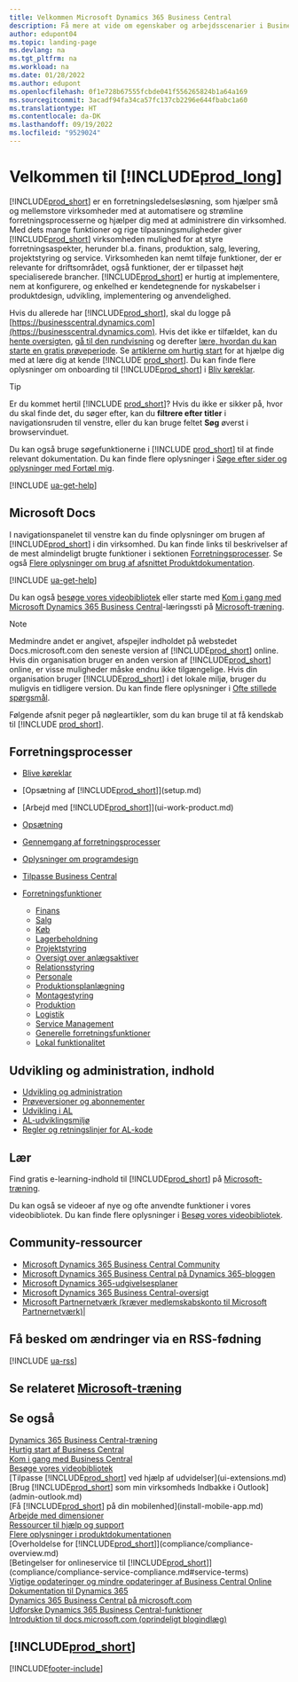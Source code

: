 ```yaml
---
title: Velkommen Microsoft Dynamics 365 Business Central
description: Få mere at vide om egenskaber og arbejdsscenarier i Business Central, som kan hjælpe virksomheder med at styre deres virksomhed, herunder finansiering, produktion, salg, levering, projektstyring, Services og meget mere.
author: edupont04
ms.topic: landing-page
ms.devlang: na
ms.tgt_pltfrm: na
ms.workload: na
ms.date: 01/28/2022
ms.author: edupont
ms.openlocfilehash: 0f1e728b67555fcbde041f556265824b1a64a169
ms.sourcegitcommit: 3acadf94fa34ca57fc137cb2296e644fbabc1a60
ms.translationtype: HT
ms.contentlocale: da-DK
ms.lasthandoff: 09/19/2022
ms.locfileid: "9529024"
---
```

# <a name="welcome-to-prod_long"></a>Velkommen til [!INCLUDE[prod_long](includes/prod_long.md)]

[!INCLUDE[prod_short](includes/prod_short.md)] er en forretningsledelsesløsning, som hjælper små og mellemstore virksomheder med at automatisere og strømline forretningsprocesserne og hjælper dig med at administrere din virksomhed. Med dets mange funktioner og rige tilpasningsmuligheder giver [!INCLUDE[prod_short](includes/prod_short.md)] virksomheden mulighed for at styre forretningsaspekter, herunder bl.a. finans, produktion, salg, levering, projektstyring og service. Virksomheden kan nemt tilføje funktioner, der er relevante for driftsområdet, også funktioner, der er tilpasset højt specialiserede brancher. [!INCLUDE[prod_short](includes/prod_short.md)] er hurtig at implementere, nem at konfigurere, og enkelhed er kendetegnende for nyskabelser i produktdesign, udvikling, implementering og anvendelighed.  

Hvis du allerede har [!INCLUDE[prod_short](includes/prod_short.md)], skal du logge på [https://businesscentral.dynamics.com](https://businesscentral.dynamics.com). Hvis det ikke er tilfældet, kan du [hente oversigten](https://dynamics.microsoft.com/business-central/overview/), [gå til den rundvisning](https://dynamics.microsoft.com/en-us/guidedtour/dynamics/business-central/1/1) og derefter [lære, hvordan du kan starte en gratis prøveperiode](trial-signup.md). Se [artiklerne om hurtig start](quick-start-business-central.md) for at hjælpe dig med at lære dig at kende [!INCLUDE [prod_short](includes/prod_short.md)]. Du kan finde flere oplysninger om onboarding til [!INCLUDE[prod_short](includes/prod_short.md)] i [Bliv køreklar](ui-get-ready-business.md).  

> [!TIP]
> Er du kommet hertil [!INCLUDE [prod_short](includes/prod_short.md)]? Hvis du ikke er sikker på, hvor du skal finde det, du søger efter, kan du **filtrere efter titler** i navigationsruden til venstre, eller du kan bruge feltet **Søg** øverst i browservinduet.  
>
> Du kan også bruge søgefunktionerne i [!INCLUDE [prod_short](includes/prod_short.md)] til at finde relevant dokumentation. Du kan finde flere oplysninger i [Søge efter sider og oplysninger med Fortæl mig](ui-search.md).

[!INCLUDE [ua-get-help](includes/ua-get-help.md)]

## <a name="microsoft-docs"></a>Microsoft Docs

I navigationspanelet til venstre kan du finde oplysninger om brugen af [!INCLUDE[prod_short](includes/prod_short.md)] i din virksomhed. Du kan finde links til beskrivelser af de mest almindeligt brugte funktioner i sektionen [Forretningsprocesser](#business-processes). Se også [Flere oplysninger om brug af afsnittet Produktdokumentation](product-help-and-support.md#learn-more-using-the-product-documentation).

[!INCLUDE [ua-get-help](includes/ua-get-help.md)]

Du kan også [besøge vores videobibliotek](across-videos.md) eller starte med [Kom i gang med Microsoft Dynamics 365 Business Central](/training/paths/get-started-dynamics-365-business-central/)-læringssti på [Microsoft-træning](/training/dynamics365/business-central?WT.mc_id=dyn365bc_landingpage-docs).  

> [!NOTE]
> Medmindre andet er angivet, afspejler indholdet på webstedet Docs.microsoft.com den seneste version af [!INCLUDE[prod_short](includes/prod_short.md)] online. Hvis din organisation bruger en anden version af [!INCLUDE[prod_short](includes/prod_short.md)] online, er visse muligheder måske endnu ikke tilgængelige. Hvis din organisation bruger [!INCLUDE[prod_short](includes/prod_short.md)] i det lokale miljø, bruger du muligvis en tidligere version. Du kan finde flere oplysninger i [Ofte stillede spørgsmål](across-faq.yml).

Følgende afsnit peger på nøgleartikler, som du kan bruge til at få kendskab til [!INCLUDE [prod_short](includes/prod_short.md)].  

## <a name="business-processes"></a>Forretningsprocesser

- [Blive køreklar](ui-get-ready-business.md)
- [Opsætning af [!INCLUDE[prod_short](includes/prod_short.md)]](setup.md)
- [Arbejd med [!INCLUDE[prod_short](includes/prod_short.md)]](ui-work-product.md)
- [Opsætning](admin-setup-and-administration.md)
- [Gennemgang af forretningsprocesser](walkthrough-business-process-walkthroughs.md)
- [Oplysninger om programdesign](design-details-application-design.md)
- [Tilpasse Business Central](ui-customizing-overview.md)
- [Forretningsfunktioner](across-business-functionality.md)

  - [Finans](finance.md)
  - [Salg](sales-manage-sales.md)
  - [Køb](purchasing-manage-purchasing.md)
  - [Lagerbeholdning](inventory-manage-inventory.md)
  - [Projektstyring](projects-manage-projects.md)
  - [Oversigt over anlægsaktiver](fa-manage.md)
  - [Relationsstyring](marketing-relationship-management.md)
  - [Personale](hr-manage-human-resources.md)
  - [Produktionsplanlægning](production-planning.md)
  - [Montagestyring](assembly-assemble-items.md)
  - [Produktion](production-manage-manufacturing.md)
  - [Logistik](warehouse-manage-warehouse.md)
  - [Service Management](service-service.md)
  - [Generelle forretningsfunktioner](ui-across-business-areas.md)
  - [Lokal funktionalitet](about-localization.md)

## <a name="development-and-administration-content"></a>Udvikling og administration, indhold

- [Udvikling og administration](/dynamics365/business-central/dev-itpro/index)
- [Prøveversioner og abonnementer](/dynamics365/business-central/dev-itpro/administration/trials-subscriptions)  
- [Udvikling i AL](/dynamics365/business-central/dev-itpro/developer/devenv-dev-overview)
- [AL-udviklingsmiljø](/dynamics365/business-central/dev-itpro/developer/devenv-reference-overview)
- [Regler og retningslinjer for AL-kode](/dynamics365/business-central/dev-itpro/compliance/apptest-overview)

## <a name="learn"></a>Lær

Find gratis e-learning-indhold til [!INCLUDE[prod_short](includes/prod_short.md)] på [Microsoft-træning](/training/dynamics365/business-central?WT.mc_id=dyn365bc_landingpage-docs).  

Du kan også se videoer af nye og ofte anvendte funktioner i vores videobibliotek. Du kan finde flere oplysninger i [Besøg vores videobibliotek](across-videos.md).  

## <a name="community-resources"></a>Community-ressourcer

- [Microsoft Dynamics 365 Business Central Community](https://community.dynamics.com/business)
- [Microsoft Dynamics 365 Business Central på Dynamics 365-bloggen](https://cloudblogs.microsoft.com/dynamics365/it/product/business-central/)
- [Microsoft Dynamics 365-udgivelsesplaner](/dynamics365/release-plans/)
- [Microsoft Dynamics 365 Business Central-oversigt](https://dynamics.microsoft.com/roadmap/business-central/)
- [Microsoft Partnernetværk \(kræver medlemskabskonto til Microsoft Partnernetværk\)](https://mspartner.microsoft.com/en/us/windows/index.aspx)|  

## <a name="get-notified-about-changes-through-an-rss-feed"></a>Få besked om ændringer via en RSS-fødning

[!INCLUDE [ua-rss](includes/ua-rss.md)]  

## <a name="see-related-microsoft-training"></a>Se relateret [Microsoft-træning](/training/dynamics365/business-central?WT.mc_id=dyn365bc_landingpage-docs)

## <a name="see-also"></a>Se også

[Dynamics 365 Business Central-træning](/training/dynamics365/business-central?WT.mc_id=dyn365bc_landingpage-docs)  
[Hurtig start af Business Central](quick-start-business-central.md)  
[Kom i gang med Business Central](ui-get-ready-business.md)  
[Besøge vores videobibliotek](across-videos.md)  
[Tilpasse [!INCLUDE[prod_short](includes/prod_short.md)] ved hjælp af udvidelser](ui-extensions.md)  
[Brug [!INCLUDE[prod_short](includes/prod_short.md)] som min virksomheds Indbakke i Outlook](admin-outlook.md)  
[Få [!INCLUDE[prod_short](includes/prod_short.md)] på din mobilenhed](install-mobile-app.md)  
[Arbejde med dimensioner](finance-dimensions.md)  
[Ressourcer til hjælp og support](product-help-and-support.md)  
[Flere oplysninger i produktdokumentationen](product-help-and-support.md#learn-more-using-the-product-documentation)  
[Overholdelse for [!INCLUDE[prod_short](includes/prod_short.md)]](compliance/compliance-overview.md)  
[Betingelser for onlineservice til [!INCLUDE[prod_short](includes/prod_short.md)]](compliance/compliance-service-compliance.md#service-terms)  
[Vigtige opdateringer og mindre opdateringer af Business Central Online](/dynamics365/business-central/dev-itpro/administration/update-rollout-timeline)  
[Dokumentation til Dynamics 365](/dynamics365/)  
[Dynamics 365 Business Central på microsoft.com](https://dynamics.microsoft.com/business-central/overview/)  
[Udforske Dynamics 365 Business Central-funktioner](https://dynamics.microsoft.com/business-central/capabilities/)  
[Introduktion til docs.microsoft.com (oprindeligt blogindlæg)](/teamblog/introducing-docs-microsoft-com)  

## [!INCLUDE[prod_short](includes/free_trial_md.md)]

[!INCLUDE[footer-include](includes/footer-banner.md)]
